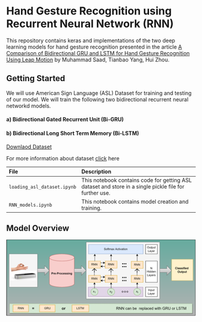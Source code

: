 
# Hand Gesture Recognition using Recurrent Neural Network (RNN)

This repository contains keras and implementations of the two deep learning models for hand gesture recognition presented in the article  [A Comparison of Bidirectional GRU and LSTM for Hand Gesture Recognition Using Leap Motion](https://ieeexplore.ieee.org/document/10023591) by Muhammad Saad, Tianbao Yang, Hui Zhou.


## Getting Started

We will use American Sign Language (ASL) Dataset for training and testing of our model. We will train the following two bidirectional recurrent neural networkd models.
#### a) Bidirectional Gated Recurrent Unit (Bi-GRU)
#### b) Bidirectional Long Short Term Memory (Bi-LSTM)

[Downlaod Dataset](https://bitbucket.org/visionlab-sapienza/2018-jrl-ieee-tmm_-application-dataset/src/master/)

For more information about dataset [click](https://ieeexplore.ieee.org/document/8410764) here 

| File                       |        Description         |
| :-------- | :------------------------- |
| `loading_asl_dataset.ipynb` | This notebook contains code for getting ASL dataset and store in a single pickle file for further use. |
| `RNN_models.ipynb` | This notebook contains model creation and training. |

## Model Overview
![Model Overview](https://github.com/saad-lab/Hand_Gesture_Recognition_Using_RNN/blob/5fc5594909bbb0335c87cc455b8e04e153565091/model.png)






